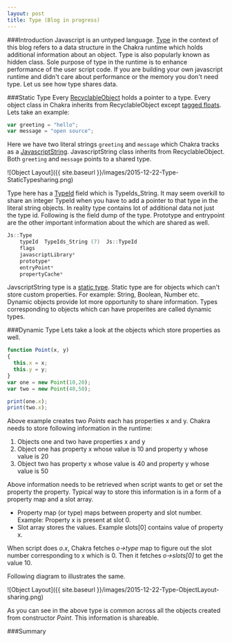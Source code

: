 ```yaml
---
layout: post
title: Type (Blog in progress)
---
```


###Introduction
Javascript is an untyped language. [Type](https://github.com/Microsoft/ChakraCore/blob/master/lib/Runtime/Types/Type.h#L22) in the context of this blog refers to a data structure in the Chakra runtime which holds additional information about an object. Type is also popularly known as hidden class. Sole purpose of type in the runtime is to enhance performance of the user script code. If you are building your own javascript runtime and didn't care about performance or the memory you don't need type. Let us see how type shares data. 

###Static Type
Every [RecyclableObject](https://github.com/Microsoft/ChakraCore/blob/master/lib/Runtime/Types/RecyclableObject.h#L191) holds a pointer to a type. Every object class in Chakra inherits from RecyclableObject except [tagged floats](http://abchatra.github.io/TaggedFloat/). Lets take an example:

```js
var greeting = "hello";
var message = "open source";
```

Here we have two literal strings `greeting` and `message` which Chakra tracks as a [JavascriptString](https://github.com/Microsoft/ChakraCore/blob/master/lib/Runtime/Library/JavascriptString.h#L50). JavascriptString class inherits from RecyclableObject. Both `greeting` and `message` points to a shared type. 

![Object Layout]({{ site.baseurl }}/images/2015-12-22-Type-StaticTypesharing.png)

Type here has a [TypeId](https://github.com/Microsoft/ChakraCore/blob/master/lib/Runtime/Types/EdgeJavascriptTypeId.h#L23) field which is TypeIds_String. It may seem overkill to share an integer TypeId when you have to add a pointer to that type in the literal string objects. In reality type contains lot of additional data not just the type id. Following is the field dump of the type. Prototype and entrypoint are the other important information about the which are shared as well.

```C++
Js::Type
	typeId	TypeIds_String (7)	Js::TypeId
	flags		
	javascriptLibrary*
	prototype*
	entryPoint*
	propertyCache*
```

JavscriptString type is a [static type](https://github.com/Microsoft/ChakraCore/blob/master/lib/Runtime/Types/StaticType.h). Static type are for objects which can't store custom properties. For example: String, Boolean, Number etc. Dynamic objects provide lot more opportunity to share information. Types corresponding to objects which can have properites are called dynamic types. 

###Dynamic Type
Lets take a look at the objects which store properties as well. 

```js
function Point(x, y)
{ 
  this.x = x;
  this.y = y;
}
var one = new Point(10,20);
var two = new Point(40,50);

print(one.x);
print(two.x);
```

Above example creates two *Points* each has properties x and y. Chakra needs to store following information in the runtime:

1.  Objects one and two have properties x and y
2.  Object one has property x whose value is 10 and property y whose value is 20
3.  Object two has property x whose value is 40 and property y whose value is 50

Above information needs to be retrieved when script wants to get or set the property the property. Typical way to store this information is in a form of a property map and a slot array.

- Property map (or type) maps between property and slot number. Example: Property x is present at slot 0. 
- Slot array stores the values. Example slots[0] contains value of property x. 

When script does *o.x*, Chakra fetches *o->type* map to figure out the slot number corresponding to x which is 0. Then it fetches *o->slots[0]* to get the value 10. 

Following diagram to illustrates the same. 

![Object Layout]({{ site.baseurl }}/images/2015-12-22-Type-ObjectLayout-sharing.png)

As you can see in the above type is common across all the objects created from constructor *Point*. This information is shareable. 




  


###Summary
